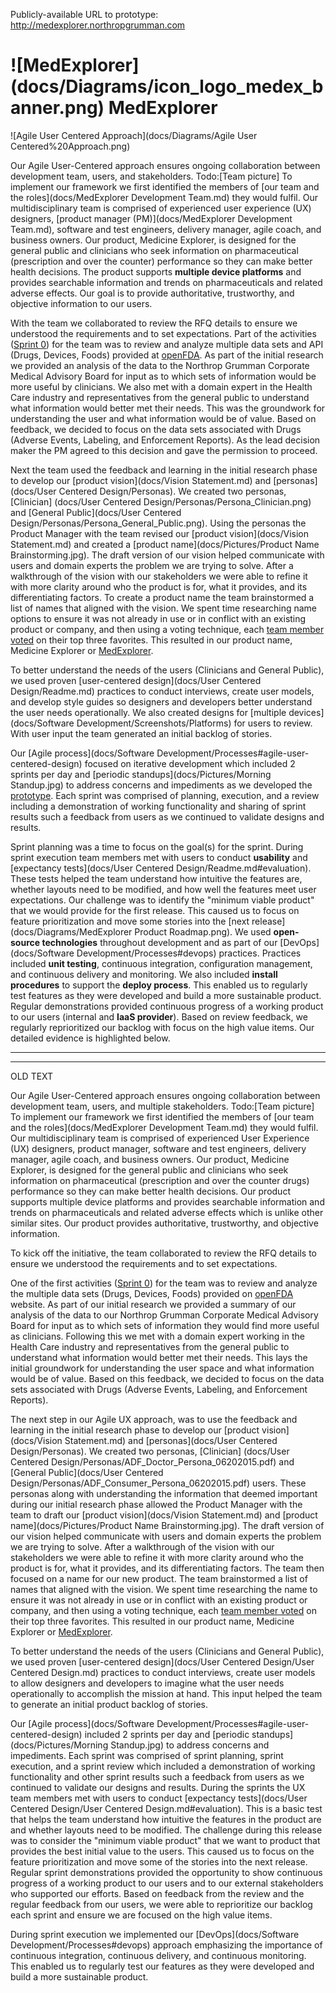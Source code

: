 Publicly-available URL to prototype: http://medexplorer.northropgrumman.com 
# ![MedExplorer] (docs/Diagrams/icon_logo_medex_banner.png) MedExplorer
![Agile User Centered Approach](docs/Diagrams/Agile User Centered%20Approach.png)

Our Agile User-Centered approach ensures ongoing collaboration between development team, users, and stakeholders. Todo:[Team picture] To implement our framework we first identified the members of [our team and the roles](docs/MedExplorer Development Team.md) they would fulfil. Our multidisciplinary team is comprised of experienced user experience (UX) designers, [product manager (PM)](docs/MedExplorer Development Team.md), software and test engineers, delivery manager, agile coach, and business owners. Our product, Medicine Explorer, is designed for the general public and clinicians who seek information on pharmaceutical (prescription and over the counter) performance so they can make better health decisions. The product supports __multiple device platforms__ and provides searchable information and trends on pharmaceuticals and related adverse effects. Our goal is to provide authoritative, trustworthy, and objective information to our users.

With the team we collaborated to review the RFQ details to ensure we understood the requirements and to set expectations. Part of the activities ([Sprint 0](docs/Pictures/Sprint0activities.jpg)) for the team was to review and analyze multiple data sets and API (Drugs, Devices, Foods) provided at [openFDA](http://open.FDA.gov). As part of the initial research we provided an analysis of the data to the Northrop Grumman Corporate Medical Advisory Board for input as to which sets of information would be more useful by clinicians. We also met with a domain expert in the Health Care industry and representatives from the general public to understand what information would better met their needs. This was the groundwork for understanding the user and what information would be of value. Based on feedback, we decided to focus on the data sets associated with Drugs (Adverse Events, Labeling, and Enforcement Reports). As the lead decision maker the PM agreed to this decision and gave the permission to proceed.

Next the team used the feedback and learning in the initial research phase to develop our [product vision](docs/Vision Statement.md) and [personas](docs/User Centered Design/Personas). We created two personas, [Clinician] (docs/User Centered Design/Personas/Persona_Clinician.png) and [General Public](docs/User Centered Design/Personas/Persona_General_Public.png). Using the personas the Product Manager with the team revised our [product vision](docs/Vision Statement.md) and created a [product name](docs/Pictures/Product Name Brainstorming.jpg). The draft version of our vision helped communicate with users and domain experts the problem we are trying to solve. After a walkthrough of the vision with our stakeholders we were able to refine it with more clarity around who the product is for, what it provides, and its differentiating factors. To create a product name the team brainstormed a list of names that aligned with the vision. We spent time researching name options to ensure it was not already in use or in conflict with an existing product or company, and then using a voting technique, each [team member voted](docs/Pictures/DotVoting.jpg) on their top three favorites. This resulted in our product name, Medicine Explorer or [MedExplorer](http://MedExplorer.northropgrumman.com).

To better understand the needs of the users (Clinicians and General Public), we used proven [user-centered design](docs/User Centered Design/Readme.md) practices to conduct interviews, create user models, and develop style guides so designers and developers better understand the user needs operationally. We also created designs for [multiple devices](docs/Software Development/Screenshots/Platforms) for users to review. With user input the team generated an initial backlog of stories.

Our [Agile process](docs/Software Development/Processes#agile-user-centered-design) focused on iterative development which included 2 sprints per day and [periodic standups](docs/Pictures/Morning Standup.jpg) to address concerns and impediments as we developed the [prototype](License.md). Each sprint was comprised of planning, execution, and a review including a demonstration of working functionality and sharing of sprint results such a feedback from users as we continued to validate designs and results.

Sprint planning was a time to focus on the goal(s) for the sprint. During sprint execution team members met with users to conduct __usability__ and [expectancy tests](docs/User Centered Design/Readme.md#evaluation). These tests helped the team understand how intuitive the features are, whether layouts need to be modified, and how well the features meet user expectations. Our challenge was to identify the "minimum viable product" that we would provide for the first release. This caused us to focus on feature prioritization and move some stories into the [next release](docs/Diagrams/MedExplorer Product Roadmap.png).  We used __open-source technologies__ throughout development and as part of our [DevOps](docs/Software Development/Processes#devops) practices. Practices included __unit testing__, continuous integration, configuration management, and continuous delivery and monitoring. We also included __install procedures__ to support the __deploy process__. This enabled us to regularly test features as they were developed and build a more sustainable product. Regular demonstrations provided continuous progress of a working product to our users (internal and __IaaS provider__). Based on review feedback, we regularly reprioritized our backlog with focus on the high value items. Our detailed evidence is highlighted below.






***
***
OLD TEXT

Our Agile User-Centered approach ensures ongoing collaboration between development team, users, and multiple stakeholders.  Todo:[Team picture]   To implement our framework we first identified the members of [our team and the roles](docs/MedExplorer Development Team.md) they would fulfil.  Our multidisciplinary team is comprised of experienced User Experience (UX) designers, product manager, software and test engineers, delivery manager, agile coach, and business owners. Our product, Medicine Explorer, is designed for the general public and clinicians who seek information on pharmaceutical (prescription and over the counter drugs) performance so they can make better health decisions. Our product supports multiple device platforms and provides searchable information and trends on pharmaceuticals and related adverse effects which is unlike other similar sites. Our product provides authoritative, trustworthy, and objective information.

To kick off the initiative, the team collaborated to review the RFQ details to ensure we understood the requirements and to set expectations.

One of the first activities ([Sprint 0](docs/Pictures/Sprint0activities.jpg)) for the team was to review and analyze the multiple data sets (Drugs, Devices, Foods) provided on [openFDA](http://open.FDA.gov) website. As part of our initial research we provided a summary of our analysis of the data to our Northrop Grumman Corporate Medical Advisory Board for input as to which sets of information they would find more useful as clinicians. Following this we met with a domain expert working in the Health Care industry and representatives from the general public to understand what information would better met their needs. This lays the initial groundwork for understanding the user space and what information would be of value. Based on this feedback, we decided to focus on the data sets associated with Drugs (Adverse Events, Labeling, and Enforcement Reports).

The next step in our Agile UX approach, was to use the feedback and learning in the initial research phase to develop our [product vision](docs/Vision Statement.md) and [personas](docs/User Centered Design/Personas). We created two personas, [Clinician] (docs/User Centered Design/Personas/ADF_Doctor_Persona_06202015.pdf) and [General Public](docs/User Centered Design/Personas/ADF_Consumer_Persona_06202015.pdf) users. These personas along with understanding the information that deemed important during our initial research phase allowed the Product Manager with the team to draft our [product vision](docs/Vision Statement.md) and [product name](docs/Pictures/Product Name Brainstorming.jpg). The draft version of our vision helped communicate with users and domain experts the problem we are trying to solve. After a walkthrough of the vision with our stakeholders we were able to refine it with  more clarity around who the product is for, what it provides, and its differentiating factors. The team then focused on a name for our new product. The team brainstormed a list of names that aligned with the vision. We spent time researching the name to ensure it was not already in use or in conflict with an existing product or company, and then using a voting technique, each [team member voted](docs/Pictures/DotVoting.jpg) on their top three favorites. This resulted in our product name, Medicine Explorer or [MedExplorer](http://MedExplorer.northropgrumman.com).

To better understand the needs of the users (Clinicians and General Public), we used proven [user-centered design](docs/User Centered Design/User Centered Design.md) practices to conduct interviews, create user models to allow designers and developers to imagine what the user needs operationally to accomplish the mission at hand. This input helped the team to generate an initial product backlog of stories.

Our [Agile process](docs/Software Development/Processes#agile-user-centered-design) included 2 sprints per day and [periodic standups](docs/Pictures/Morning Standup.jpg) to address concerns and impediments. Each sprint was comprised of sprint planning, sprint execution, and a sprint review which included a demonstration of working functionality and other sprint results such a feedback from users as we continued to validate our designs and results. During the sprints the UX team members met with users to conduct [expectancy tests](docs/User Centered Design/User Centered Design.md#evaluation). This is a basic test that helps the team understand how intuitive the features in the product are and whether layouts need to be modified.  The challenge during this release was to consider the "minimum viable product" that we want to product that provides the best initial value to the users. This caused us to focus on the feature prioritization and move some of the stories into the next release. Regular sprint demonstrations provided the opportunity to show continuous progress of a working product to our users and to our external stakeholders who supported our efforts. Based on feedback from the review and the regular feedback from our users, we were able to reprioritize our backlog each sprint and ensure we are focused on the high value items.

During sprint execution we implemented our [DevOps](docs/Software Development/Processes#devops) approach emphasizing the importance of continuous integration, continuous delivery, and continuous monitoring. This enabled us to regularly test our features as they were developed and build a more sustainable product.

